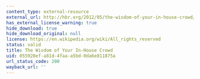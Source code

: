 ```yaml
---
content_type: external-resource
external_url: http://hbr.org/2012/05/the-wisdom-of-your-in-house-crowd/ar/1
has_external_license_warning: true
hide_download: true
hide_download_original: null
license: https://en.wikipedia.org/wiki/All_rights_reserved
status: valid
title: The Wisdom of Your In-House Crowd
uid: 055920ef-a81d-4faa-a5bd-0da6e811875a
url_status_code: 200
wayback_url: ''
---
```

